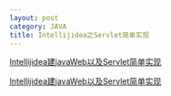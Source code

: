 ```yaml
---
layout: post
category: JAVA
title: Intellijidea之Servlet简单实现
---
```


[Intellijidea建javaWeb以及Servlet简单实现](https://www.cnblogs.com/cynchanpin/p/7151912.html)

[Intellijidea建javaWeb以及Servlet简单实现](https://www.cnblogs.com/printN/p/6537903.html)